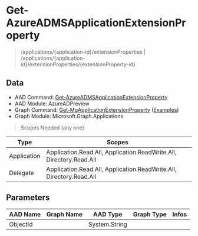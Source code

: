 # Get-AzureADMSApplicationExtensionProperty

> /applications/{application-id}/extensionProperties | /applications/{application-id}/extensionProperties/{extensionProperty-id}

## Data

+ AAD Command: [Get-AzureADMSApplicationExtensionProperty](https://docs.microsoft.com/en-us/powershell/module/AzureAD/Get-AzureADMSApplicationExtensionProperty?view=azureadps-2.0-preview)
+ AAD Module: AzureADPreview
+ Graph Command: [Get-MgApplicationExtensionProperty](https://docs.microsoft.com/en-us/powershell/module/Microsoft.Graph.Applications/Get-MgApplicationExtensionProperty) ([Examples](https://github.com/orgs/msgraph/discussions?discussions_q=Get-MgApplicationExtensionProperty))
+ Graph Module: Microsoft.Graph.Applications

> Scopes Needed (any one)

|Type|Scopes|
|---|---|
|Application|Application.Read.All, Application.ReadWrite.All, Directory.Read.All|
|Delegate|Application.Read.All, Application.ReadWrite.All, Directory.Read.All|

## Parameters

|AAD Name|Graph Name|AAD Type|Graph Type|Infos|
|---|---|---|---|---|
|ObjectId||System.String|||

